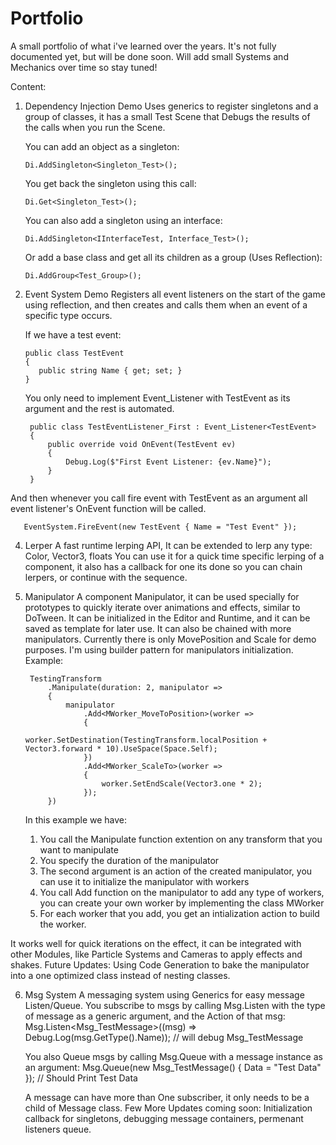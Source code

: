 # Portfolio
A small portfolio of what i've learned over the years. It's not fully documented yet, but will be done soon. 
Will add small Systems and Mechanics over time so stay tuned!

Content: 

1. Dependency Injection Demo
   Uses generics to register singletons and a group of classes, it has a small Test Scene that Debugs the results of the calls when you run the Scene.

   You can add an object as a singleton:
   
       Di.AddSingleton<Singleton_Test>();

   You get back the singleton using this call:

       Di.Get<Singleton_Test>();

   You can also add a singleton using an interface:

       Di.AddSingleton<IInterfaceTest, Interface_Test>();

   Or add a base class and get all its children as a group (Uses Reflection):

       Di.AddGroup<Test_Group>();

3. Event System Demo
   Registers all event listeners on the start of the game using reflection, and then creates and calls them when an event of a specific type occurs.

   If we have a test event:
   
       public class TestEvent
       {
          public string Name { get; set; }
       }
   
   You only need to implement Event_Listener with TestEvent as its argument and the rest is automated.

        public class TestEventListener_First : Event_Listener<TestEvent>
        {
            public override void OnEvent(TestEvent ev)
            {
                Debug.Log($"First Event Listener: {ev.Name}");
            }
        }

  And then whenever you call fire event with TestEvent as an argument all event listener's OnEvent function will be called. 
  
       EventSystem.FireEvent(new TestEvent { Name = "Test Event" });

4. Lerper
   A fast runtime lerping API, It can be extended to lerp any type: Color, Vector3, floats
   You can use it for a quick time specific lerping of a component, it also has a callback for one its done so you can chain lerpers, or continue with the sequence.

5. Manipulator
   A component Manipulator, it can be used specially for prototypes to quickly iterate over animations and effects, similar to DoTween.
   It can be initialized in the Editor and Runtime, and it can be saved as template for later use.
   It can also be chained with more manipulators.
   Currently there is only MovePosition and Scale for demo purposes.
   I'm using builder pattern for manipulators initialization.
   Example:
   
        TestingTransform
            .Manipulate(duration: 2, manipulator =>
            {
                manipulator
                    .Add<MWorker_MoveToPosition>(worker =>
                    {
                        worker.SetDestination(TestingTransform.localPosition + Vector3.forward * 10).UseSpace(Space.Self);
                    })
                    .Add<MWorker_ScaleTo>(worker =>
                    {
                        worker.SetEndScale(Vector3.one * 2);
                    });
            })

   In this example we have:
   1. You call the Manipulate function extention on any transform that you want to manipulate
   2. You specify the duration of the manipulator
   3. The second argument is an action of the created manipulator, you can use it to initialize the manipulator with workers
   4. You call Add function on the manipulator to add any type of workers, you can create your own worker by implementing the class MWorker
   5. For each worker that you add, you get an intialization action to build the worker.

  It works well for quick iterations on the effect, it can be integrated with other Modules, like Particle Systems and Cameras to apply effects and shakes. 
  Future Updates: Using Code Generation to bake the manipulator into a one optimized class instead of nesting classes. 
     

6. Msg System
   A messaging system using Generics for easy message Listen/Queue.
   You subscribe to msgs by calling Msg.Listen with the type of message as a generic argument, and the Action of that msg: 
   Msg.Listen<Msg_TestMessage>((msg) => Debug.Log(msg.GetType().Name)); // will debug Msg_TestMessage

   You also Queue msgs by calling Msg.Queue with a message instance as an argument:
   Msg.Queue(new Msg_TestMessage()
   {
     Data = "Test Data"
   }); // Should Print Test Data

   A message can have more than One subscriber, it only needs to be a child of Message class.
   Few More Updates coming soon: Initialization callback for singletons, debugging message containers, permenant listeners queue.
   
